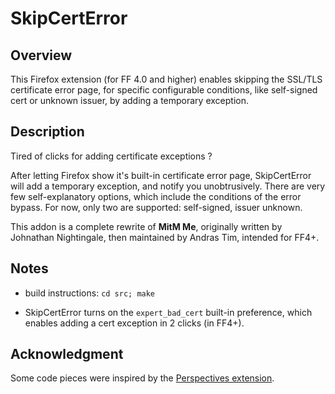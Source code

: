 SkipCertError
=============

Overview
--------

This Firefox extension (for FF 4.0 and higher) enables skipping the SSL/TLS
certificate error page, for specific configurable conditions, like self-signed
cert or unknown issuer, by adding a temporary exception.

Description
-----------

Tired of clicks for adding certificate exceptions ?

After letting Firefox show it's built-in certificate error page, SkipCertError
will add a temporary exception, and notify you unobtrusively.
There are very few self-explanatory options, which include the conditions of
the error bypass. For now, only two are supported: self-signed, issuer unknown.

This addon is a complete rewrite of **MitM Me**, originally written by
Johnathan Nightingale, then maintained by Andras Tim, intended for FF4+.

Notes
-----

* build instructions: `cd src; make`

* SkipCertError turns on the `expert_bad_cert` built-in preference, which
  enables adding a cert exception in 2 clicks (in FF4+).

Acknowledgment
--------------

Some code pieces were inspired by the [Perspectives
extension](http://www.networknotary.org/ "Thanks guys").
